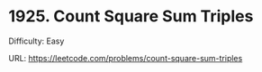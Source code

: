 # 1925. Count Square Sum Triples

Difficulty: Easy

URL: https://leetcode.com/problems/count-square-sum-triples

